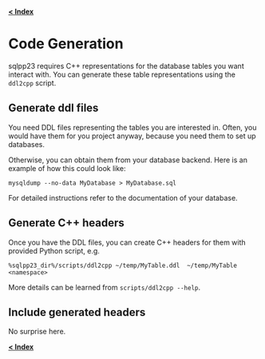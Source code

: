 [**\< Index**](/docs/README.md)

# Code Generation

sqlpp23 requires C++ representations for the database tables you want interact
with. You can generate these table representations using the `ddl2cpp` script.

## Generate ddl files

You need DDL files representing the tables you are interested in. Often, you
would have them for you project anyway, because you need them to set up
databases.

Otherwise, you can obtain them from your database backend. Here is an example of
how this could look like:

```
mysqldump --no-data MyDatabase > MyDatabase.sql

```

For detailed instructions refer to the documentation of your database.

## Generate C++ headers

Once you have the DDL files, you can create C++ headers for them with provided
Python script, e.g.

```
%sqlpp23_dir%/scripts/ddl2cpp ~/temp/MyTable.ddl  ~/temp/MyTable <namespace>
```

More details can be learned from `scripts/ddl2cpp --help`.

## Include generated headers

No surprise here.

[**\< Index**](/docs/README.md)
